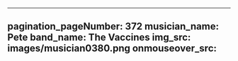 ------
pagination_pageNumber: 372
musician_name: Pete
band_name: The Vaccines
img_src: images/musician0380.png
onmouseover_src: 
------